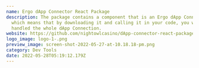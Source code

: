 ```yaml
---
name: Ergo dApp Connector React Package
description: The package contains a component that is an Ergo dApp Connector,
  which means that by downloading it and calling it in your code, you will have
  handled the whole dApp Connection.
website: https://github.com/nightowlcasino/dApp-connector-react-package
logo_image: logo-1-.png
preview_image: screen-shot-2022-05-27-at-10.18.18-pm.png
category: Dev Tools
date: 2022-05-28T05:19:12.179Z
---
```

